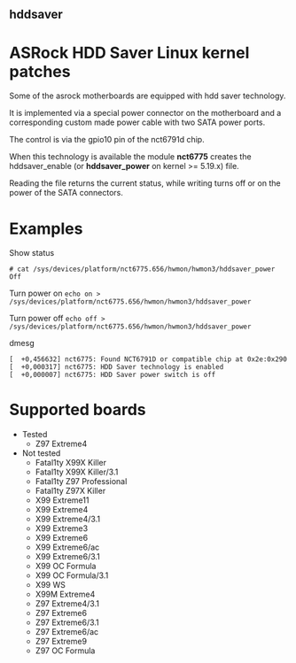 ## hddsaver
# ASRock HDD Saver Linux kernel patches

Some of the asrock motherboards are equipped with hdd saver technology.

It is implemented via a special power connector on the motherboard and a corresponding custom made power cable with two SATA power ports.

The control is via the gpio10 pin of the nct6791d chip.

When this technology is available the module **nct6775** creates the hddsaver_enable (or **hddsaver_power** on kernel >= 5.19.x) file.

Reading the file returns the current status, while writing turns off or on the power of the SATA connectors.

# Examples

Show status
```
# cat /sys/devices/platform/nct6775.656/hwmon/hwmon3/hddsaver_power
Off
```
Turn power on
`echo on > /sys/devices/platform/nct6775.656/hwmon/hwmon3/hddsaver_power`

Turn power off
`echo off > /sys/devices/platform/nct6775.656/hwmon/hwmon3/hddsaver_power`

dmesg
```
[  +0,456632] nct6775: Found NCT6791D or compatible chip at 0x2e:0x290
[  +0,000317] nct6775: HDD Saver technology is enabled
[  +0,000007] nct6775: HDD Saver power switch is off
```

# Supported boards

- Tested
	- Z97 Extreme4
- Not tested
	- Fatal1ty X99X Killer
	- Fatal1ty X99X Killer/3.1
	- Fatal1ty Z97 Professional
	- Fatal1ty Z97X Killer
	- X99 Extreme11
	- X99 Extreme4
	- X99 Extreme4/3.1
	- X99 Extreme3
	- X99 Extreme6
	- X99 Extreme6/ac
	- X99 Extreme6/3.1
	- X99 OC Formula
	- X99 OC Formula/3.1
	- X99 WS
	- X99M Extreme4
	- Z97 Extreme4/3.1
	- Z97 Extreme6
	- Z97 Extreme6/3.1
	- Z97 Extreme6/ac
	- Z97 Extreme9
	- Z97 OC Formula
